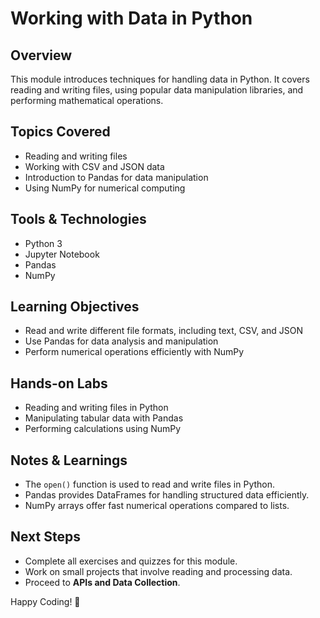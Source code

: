 # Working with Data in Python

## Overview
This module introduces techniques for handling data in Python. It covers reading and writing files, using popular data manipulation libraries, and performing mathematical operations.

## Topics Covered
- Reading and writing files
- Working with CSV and JSON data
- Introduction to Pandas for data manipulation
- Using NumPy for numerical computing

## Tools & Technologies
- Python 3
- Jupyter Notebook
- Pandas
- NumPy

## Learning Objectives
- Read and write different file formats, including text, CSV, and JSON
- Use Pandas for data analysis and manipulation
- Perform numerical operations efficiently with NumPy

## Hands-on Labs
- Reading and writing files in Python
- Manipulating tabular data with Pandas
- Performing calculations using NumPy

## Notes & Learnings
- The `open()` function is used to read and write files in Python.
- Pandas provides DataFrames for handling structured data efficiently.
- NumPy arrays offer fast numerical operations compared to lists.

## Next Steps
- Complete all exercises and quizzes for this module.
- Work on small projects that involve reading and processing data.
- Proceed to **APIs and Data Collection**.


Happy Coding! 🚀
